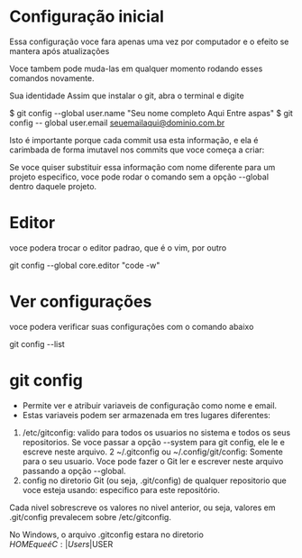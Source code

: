 # Configuração inicial

Essa configuração voce fara apenas uma vez por computador e o efeito se mantera após atualizações

Voce tambem pode muda-las em qualquer momento rodando esses comandos novamente.

Sua identidade
Assim que instalar o git, abra o terminal e digite

$ git config --global user.name "Seu nome completo Aqui Entre aspas"
$ git config -- global user.email seuemailaqui@dominio.com.br

 Isto é importante porque cada commit usa esta informação, e ela é carimbada de forma imutavel nos commits que voce começa a criar:

 Se voce quiser substituir essa informação com nome diferente para um projeto especifico, voce pode rodar o comando sem a opção --global dentro daquele projeto.

 # Editor
 voce podera trocar o editor padrao, que é o vim, por outro

 git config --global core.editor "code -w"

 # Ver configurações
 voce podera verificar suas configurações com o comando abaixo

 git config --list

 # git config

 - Permite ver e atribuir variaveis de configuração como nome e email.
 - Estas variaveis podem ser armazenada em tres lugares diferentes:
  1. /etc/gitconfig: valido para todos os usuarios no sistema e todos os seus repositorios. Se voce passar a opção --system para git config, ele le e escreve neste arquivo.
  2 ~/.gitconfig ou ~/.config/git/config: Somente para o seu usuario. Voce pode fazer o Git ler e escrever neste arquivo passando a opção --global.
  3. config no diretorio Git (ou seja, .git/config) de qualquer repositorio que voce esteja usando: especifico para este repositório.

 Cada nivel sobrescreve os valores no nivel anterior, ou seja, valores em .git/config prevalecem sobre /etc/gitconfig.

 No Windows, o arquivo .gitconfig estara no diretorio $HOME que é C:|Users|$USER